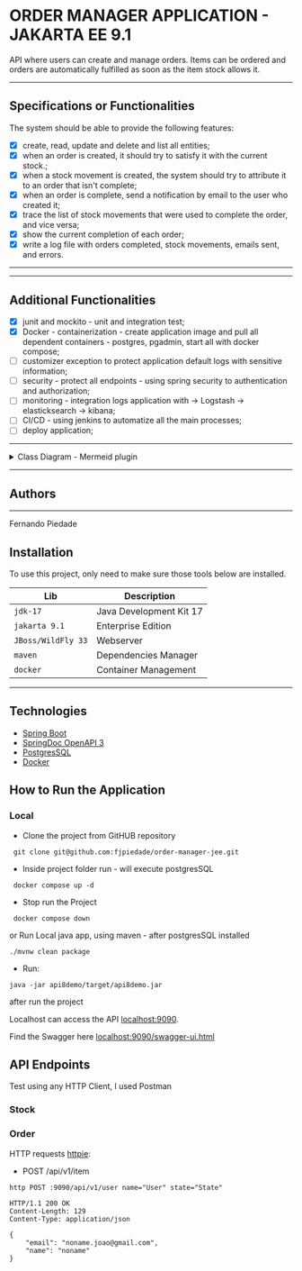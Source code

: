 # ORDER MANAGER APPLICATION - JAKARTA EE 9.1

API where users can create and manage orders. Items can be ordered and orders are automatically fulfilled as soon as the item stock allows it.


---
## Specifications or Functionalities

The system should be able to provide the following features:

- [x] create, read, update and delete and list all entities;
- [x] when an order is created, it should try to satisfy it with the current stock.;
- [x] when a stock movement is created, the system should try to attribute it to an order that isn't complete;
- [x] when an order is complete, send a notification by email to the user who created it;
- [x] trace the list of stock movements that were used to complete the order, and vice versa;
- [x] show the current completion of each order;
- [x] write a log file with orders completed, stock movements, emails sent, and errors.

---

---
## Additional Functionalities

- [x] junit and mockito - unit and integration test;
- [x] Docker - containerization - create application image and pull all dependent containers - postgres, pgadmin, start all with docker compose;
- [ ] customizer exception to protect application default logs with sensitive information;
- [ ] security - protect all endpoints - using spring security to authentication and authorization;
- [ ] monitoring - integration logs application with → Logstash → elasticksearch → kibana;
- [ ] CI/CD - using jenkins to automatize all the main processes;
- [ ] deploy application;

---

<details>
<summary>Class Diagram - Mermeid plugin</summary>

```mermaid
---
title: Class Diagram
---
classDiagram
    Item -->"1..n" Stock
    Item -->"1..n" Order
    User -->"1..n" Order
    
        
    class User{
        -Long id
        -String name
        -String email
        -LocalDateTime createdAt
        -LocalDateTime updatedAt
        
        +createUser()
        +getUserById()
    }
    
    class Item{
        -Long id
        -String name
        -LocalDateTime createdAt
        -LocalDateTime updatedAt
        
        +createItem()
    }

    class Order{
        -Long id
        -LocalDateTime creationDate
        -Item item
        -int quantity
        -int fulfilledQuantity
        -User user
        
        +createOrder()
        -trySatisfyOrder()
        -orderCompleted()
        -sendOrderCompletionEmail()
    }

    class Stock{
        -Long id
        -LocalDateTime creationDate
        -Item item
        -int quantity
        
        +createStock()
        +reduceStockQuantity(Item item, int quantity)
        -trySatisfyIncompleteOrder()
    }

```
</details>

---
## Authors

---
Fernando Piedade


## Installation

To use this project, only need to make sure those tools below are installed.

| Lib                | Description             |
|--------------------|-------------------------|
| `jdk-17`           | Java Development Kit 17 |
| `jakarta 9.1`      | Enterprise Edition      |
| `JBoss/WildFly 33` | Webserver               |
| `maven`            | Dependencies Manager    |
| `docker`           | Container Management    |

---

## Technologies

- [Spring Boot](https://spring.io/projects/spring-boot)
- [SpringDoc OpenAPI 3](https://springdoc.org/v2/#spring-webflux-support)
- [PostgresSQL](https://spring.io/projects/spring-boot)
- [Docker](https://springdoc.org/v2/#spring-webflux-support)

## How to Run the Application

### Local
- Clone the project from GitHUB repository
```
 git clone git@github.com:fjpiedade/order-manager-jee.git
```

- Inside project folder run - will execute postgresSQL
```
 docker compose up -d
```

- Stop run the Project
```
 docker compose down
```

or Run Local java app, using maven - after postgresSQL installed

```
./mvnw clean package
```
- Run:
```
java -jar api8demo/target/api8demo.jar
```

after run the project

Localhost can access the API [localhost:9090](http://localhost:9090).

Find the Swagger here [localhost:9090/swagger-ui.html](http://localhost:9090/swagger-ui/index.html)



## API Endpoints

Test using any HTTP Client, I used Postman

### Stock


### Order


HTTP requests [httpie](https://httpie.io):

- POST /api/v1/item

```
http POST :9090/api/v1/user name="User" state="State"

HTTP/1.1 200 OK
Content-Length: 129
Content-Type: application/json

{
    "email": "noname.joao@gmail.com",
    "name": "noname"
}
```

